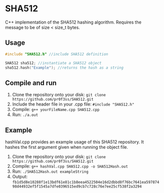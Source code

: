 # SHA512
C++ implementation of the SHA512 hashing algorithm. Requires the message to be of size < size_t bytes.

## Usage
```c++
#include "SHA512.h" //include SHA512 definition

SHA512 sha512; //instantiate a SHA512 object
sha512.hash("Example"); //returns the hash as a string
```

## Compile and run
1. Clone the repository onto your disk: `git clone https://github.com/pr0f3ss/SHA512.git` 
2. Include the header file in your .cpp file: `#include "SHA512.h"`
3. Compile: `g++ yourFileName.cpp SHA512.cpp` 
4. Run: `./a.out`

## Example
hashVal.cpp provides an example usage of this SHA512 repository. It hashes the first argument given when running the object file.

1. Clone the repository onto your disk: `git clone https://github.com/pr0f3ss/SHA512.git`
2. Compile: `g++ hashVal.cpp SHA512.cpp -o SHA512Hash.out`
3. Run: `./SHA512Hash.out exampleString`
4. Output: `fb1d5d8e10288f1e13bdf61e81c1b8eea4522504e16d2dbbd8f76bc7641ea59787498d44932ef5f1545a7dfe0396515ed9cb7c728c76e7ee25cf538f2a3294`
